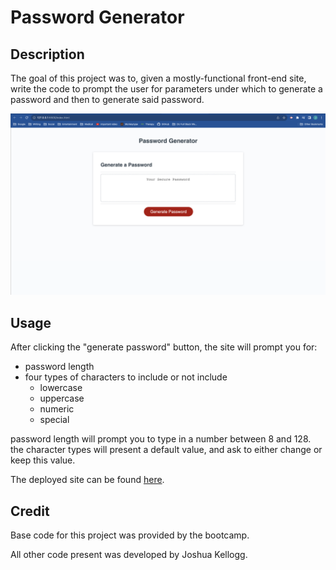 # Password Generator

## Description

The goal of this project was to, given a mostly-functional front-end site, write the code to prompt the user for parameters under which to generate a password and then to generate said password.

![A screencap of the site](./site-screencap.png)

## Usage

After clicking the "generate password" button, the site will prompt you for:

- password length
- four types of characters to include or not include
  - lowercase
  - uppercase
  - numeric
  - special

password length will prompt you to type in a number between 8 and 128.
the character types will present a default value, and ask to either change or keep this value.

The deployed site can be found [here](https://jkellogg01.github.io/password-generator/).

## Credit

Base code for this project was provided by the bootcamp.

All other code present was developed by Joshua Kellogg.

